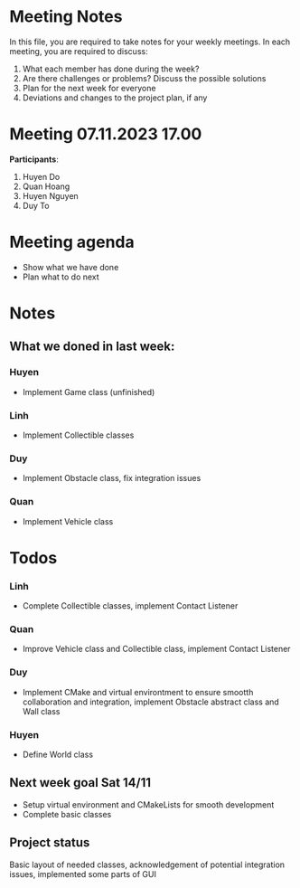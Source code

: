 # Meeting Notes
In this file, you are required to take notes for your weekly meetings. 
In each meeting, you are required to discuss:

1. What each member has done during the week?
2. Are there challenges or problems? Discuss the possible solutions
3. Plan for the next week for everyone
4. Deviations and changes to the project plan, if any

# Meeting 07.11.2023 17.00

**Participants**:

1. Huyen Do
2. Quan Hoang
3. Huyen Nguyen
4. Duy To

# Meeting agenda
   - Show what we have done
   - Plan what to do next 

# Notes


## What we doned in last week: 

### Huyen 
- Implement Game class (unfinished)

### Linh 
- Implement Collectible classes
 
### Duy 
- Implement Obstacle class, fix integration issues

### Quan 
- Implement Vehicle class

# Todos

### Linh
- Complete Collectible classes, implement Contact Listener

### Quan 
- Improve Vehicle class and Collectible class, implement Contact Listener

### Duy 
- Implement CMake and virtual environtment to ensure smootth collaboration and integration, implement Obstacle abstract class and Wall class

### Huyen 
- Define World class

## Next week goal Sat 14/11
- Setup virtual environment and CMakeLists for smooth development
- Complete basic classes


## Project status  
Basic layout of needed classes, acknowledgement of potential integration issues, implemented some parts of GUI

